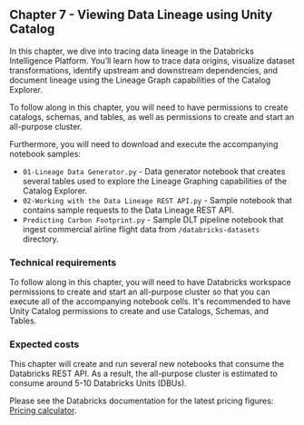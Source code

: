 ## Chapter 7 - Viewing Data Lineage using Unity Catalog

In this chapter, we dive into tracing data lineage in the Databricks Intelligence Platform. You’ll learn how to trace data origins, visualize dataset transformations, identify upstream and downstream dependencies, and document lineage using the Lineage Graph capabilities of the Catalog Explorer.

To follow along in this chapter, you will need to have permissions to create catalogs, schemas, and tables, as well as permissions to create and start an all-purpose cluster.

Furthermore, you will need to download and execute the accompanying notebook samples:

- `01-Lineage Data Generator.py` - Data generator notebook that creates several tables used to explore the Lineage Graphing capabilities of the Catalog Explorer.
- `02-Working with the Data Lineage REST API.py` - Sample notebook that contains sample requests to the Data Lineage REST API.
- `Predicting Carbon Footprint.py` - Sample DLT pipeline notebook that ingest commercial airline flight data from `/databricks-datasets` directory.

### Technical requirements
To follow along in this chapter, you will need to have Databricks workspace permissions to create and start an all-purpose cluster so that you can execute all of the accompanying notebook cells. It's recommended to have Unity Catalog permissions to create and use Catalogs, Schemas, and Tables.

### Expected costs
This chapter will create and run several new notebooks that consume the Databricks REST API. As a result, the all-purpose cluster is estimated to consume around 5-10 Databricks Units (DBUs).

Please see the Databricks documentation for the latest pricing figures: [Pricing calculator](https://www.databricks.com/product/pricing/product-pricing/instance-types).

